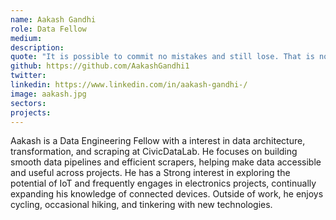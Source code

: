 ```yaml
---
name: Aakash Gandhi
role: Data Fellow
medium:
description:
quote: "It is possible to commit no mistakes and still lose. That is not a weakness; that is life. -Captain Jean-Luc Picard"
github: https://github.com/AakashGandhi1
twitter:
linkedin: https://www.linkedin.com/in/aakash-gandhi-/
image: aakash.jpg
sectors: 
projects: 
---
```


Aakash is a Data Engineering Fellow with a interest in data architecture, transformation, and scraping at CivicDataLab. He focuses on building smooth data pipelines and efficient scrapers, helping make data accessible and useful across projects. He has a Strong interest in exploring the potential of IoT and frequently engages in electronics projects, continually expanding his knowledge of connected devices. Outside of work, he enjoys cycling, occasional hiking, and tinkering with new technologies. 